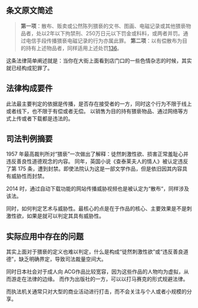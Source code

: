 ## 条文原文简述

> **第一项**：散布、贩卖或公然陈列猥亵的文书、图画、电磁记录或其他猥亵物品者，处以2年以下拘禁刑、250万日元以下罚金或科料，或两者并罚。通过电信手段传播猥亵电磁记录的行为亦属此罪。
   **第二项**：以有偿散布为目的持有上述物品者，同样适用上述处罚[1](https://ja.wikibooks.org/wiki/%E5%88%91%E6%B3%95%E7%AC%AC175%E6%9D%A1)[3](https://www.kaihinmakuhari-bengoshi.kokoro-group.com/useful/keijijiken/waisetsu-hanpu-chinretsu/)[6](https://liangxing.swupl.edu.cn/xslt/bjxfx/283857.htm)。

这条法律简单阐述就是：当你在大街上面看到店门口的一些色情杂志的时候，其实就已经构成犯罪了。
## 法律构成要件 

此法最主要判定的依据是传播，是否存在接受者的一方，同时这个行为不限于线上或者线下，也不限于有偿或者无偿。
以销售为目的持有猥亵物品、通过网络等方式上传或者下载都是违法的。
## 司法判例摘要

1957 年最高裁判所对“猥亵”一次做出了解释：徒然刺激性欲、损害正常羞耻心并违反善良性道德观念的内容。
同年，英国小说《查泰莱夫人的情人》被认定违反了第 175 条，遭到封禁。即使法院认为这是一部文学作品，但是依旧因其内容具有威胁性而封禁。

2014 时，通过自动下载功能的网站传播威胁视频也是被认定为“散布“，同样涉及该法。

同时，如何判定艺术与威胁性。最核心的点是在于作品的核心、主要效果是不是刺激性欲，如果是就可以判定其具有威胁性。
## 实际应用中存在的问题

其实上面对于猥亵的定义也难以判定，什么是构成“徒然刺激性欲”或“违反善良道德”，缺乏明确界定，导致司法裁量空间大。

同时日本社会对于成人向 ACG作品比较宽容，因为这些作品的人物均为虚拟，从而游走在法律的边缘。
而作为出版社的一方，可以以打马赛克的形式规避法律。

而执法机关通常只对大型的商业活动进行打击，而不会关注与个人或者小规模的分享。